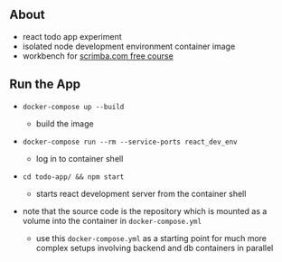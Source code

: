 ## About

- react todo app experiment 
- isolated node development environment container image
- workbench for [scrimba.com free course](https://scrimba.com/learn/learnreact)

## Run the App

- `docker-compose up --build`
    - build the image 

- `docker-compose run --rm --service-ports react_dev_env`
    - log in to container shell

- `cd todo-app/ && npm start`
    - starts react development server from the container shell 

- note that the source code is the repository which is mounted as a volume into the container in `docker-compose.yml`
    - use this `docker-compose.yml` as a starting point for much more complex setups involving backend and db containers in parallel